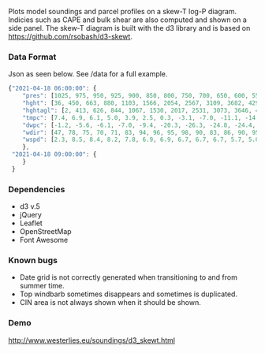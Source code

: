 Plots model soundings and parcel profiles on a skew-T log-P diagram. Indicies such as CAPE and bulk shear are also computed and shown on a side panel. The skew-T diagram is built with the d3 library and is based on https://github.com/rsobash/d3-skewt. 

### Data Format
Json as seen below. See /data for a full example.
```javascript
{"2021-04-18 06:00:00": {
    "pres": [1025, 975, 950, 925, 900, 850, 800, 750, 700, 650, 600, 550, 500, 450, 400, 350, 300, 250, 200, 150, 100], // hPa
    "hght": [36, 450, 663, 880, 1103, 1566, 2054, 2567, 3109, 3682, 4292, 4944, 5645, 6401, 7226, 8132, 9144, 10298, 11677, 13489, 16050], // m
    "hghtagl": [2, 413, 626, 844, 1067, 1530, 2017, 2531, 3073, 3646, 4255, 4908, 5609, 6365, 7190, 8096, 9108, 10261, 11641, 13453, 16014], // m
    "tmpc": [7.4, 6.9, 6.1, 5.0, 3.9, 2.5, 0.3, -3.1, -7.0, -11.1, -14.8, -19.2, -25.1, -30.6, -37.5, -44.9, -52.9, -61.0, -59.3, -57.1, -58.8], // °C
    "dwpc": [-1.2, -5.6, -6.1, -7.0, -9.4, -20.3, -26.3, -24.8, -24.4, -29.5, -43.4, -35.1, -35.8, -43.5, -44.7, -51.6, -54.4, -61.3, -69.8, -81.1, -84.5], // °C
    "wdir": [47, 78, 75, 70, 71, 83, 94, 96, 95, 98, 90, 83, 86, 90, 95, 90, 87, 99, 87, 37, 310], // °
    "wspd": [2.3, 8.5, 8.4, 8.2, 7.8, 6.9, 6.9, 6.7, 6.7, 6.7, 5.7, 5.0, 5.4, 8.9, 10.1, 9.0, 8.2, 10.1, 8.3, 3.7, 4.0] // m/s
    }, 
 "2021-04-18 09:00:00": {
    }
 }
```

### Dependencies
- d3 v.5  
- jQuery  
- Leaflet
- OpenStreetMap
- Font Awesome  

### Known bugs
- Date grid is not correctly generated when transitioning to and from summer time.
- Top windbarb sometimes disappears and sometimes is duplicated.
- CIN area is not always shown when it should be shown.

### Demo
http://www.westerlies.eu/soundings/d3_skewt.html
